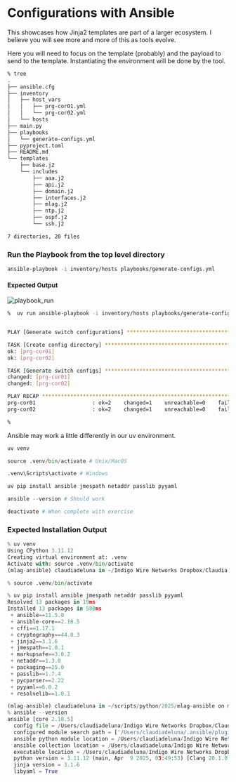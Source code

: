 # Configurations with Ansible

This showcases how Jinja2 templates are part of a larger ecosystem.  I believe you will see more and more of this as tools evolve.

Here you will need to focus on the template (probably) and the payload to send to the template.  Instantiating the environment will be done by the tool.

```bash
% tree
.
├── ansible.cfg
├── inventory
│   ├── host_vars
│   │   ├── prg-cor01.yml
│   │   └── prg-cor02.yml
│   └── hosts
├── main.py
├── playbooks
│   └── generate-configs.yml
├── pyproject.toml
├── README.md
└── templates
    ├── base.j2
    └── includes
        ├── aaa.j2
        ├── api.j2
        ├── domain.j2
        ├── interfaces.j2
        ├── mlag.j2
        ├── ntp.j2
        ├── ospf.j2
        └── ssh.j2

7 directories, 20 files
```

### Run the Playbook from the top level directory

```bash
ansible-playbook -i inventory/hosts playbooks/generate-configs.yml
```



#### Expected Output

![playbook_run](images/playbook_run.jpg)



```bash
%  uv run ansible-playbook -i inventory/hosts playbooks/generate-configs.yml


PLAY [Generate switch configurations] **********************************************************************************

TASK [Create config directory] *****************************************************************************************
ok: [prg-cor01]
ok: [prg-cor02]

TASK [Generate switch configs] *****************************************************************************************
changed: [prg-cor01]
changed: [prg-cor02]

PLAY RECAP *************************************************************************************************************
prg-cor01                  : ok=2    changed=1    unreachable=0    failed=0    skipped=0    rescued=0    ignored=0
prg-cor02                  : ok=2    changed=1    unreachable=0    failed=0    skipped=0    rescued=0    ignored=0

%
```





Ansible may work a little differently in our uv environment.

```python
uv venv

source .venv/bin/activate # Unix/MacOS

.venv\Scripts\activate # Windows

uv pip install ansible jmespath netaddr passlib pyyaml 

ansible --version # Should work

deactivate # When complete with exercise

```






### Expected Installation Output

```python
% uv venv
Using CPython 3.11.12
Creating virtual environment at: .venv
Activate with: source .venv/bin/activate
(mlag-ansible) claudiadeluna in ~/Indigo Wire Networks Dropbox/Claudia de Luna/scripts/python/2025/mlag-ansible on main

% source .venv/bin/activate

% uv pip install ansible jmespath netaddr passlib pyyaml
Resolved 13 packages in 19ms
Installed 13 packages in 580ms
 + ansible==11.5.0
 + ansible-core==2.18.5
 + cffi==1.17.1
 + cryptography==44.0.3
 + jinja2==3.1.6
 + jmespath==1.0.1
 + markupsafe==3.0.2
 + netaddr==1.3.0
 + packaging==25.0
 + passlib==1.7.4
 + pycparser==2.22
 + pyyaml==6.0.2
 + resolvelib==1.0.1

(mlag-ansible) claudiadeluna in ~/scripts/python/2025/mlag-ansible on main
% ansible --version
ansible [core 2.18.5]
  config file = /Users/claudiadeluna/Indigo Wire Networks Dropbox/Claudia de Luna/scripts/python/2025/mlag-ansible/ansible.cfg
  configured module search path = ['/Users/claudiadeluna/.ansible/plugins/modules', '/usr/share/ansible/plugins/modules']
  ansible python module location = /Users/claudiadeluna/Indigo Wire Networks Dropbox/Claudia de Luna/scripts/python/2025/mlag-ansible/.venv/lib/python3.11/site-packages/ansible
  ansible collection location = /Users/claudiadeluna/Indigo Wire Networks Dropbox/Claudia de Luna/scripts/python/2025/mlag-ansible/collections
  executable location = /Users/claudiadeluna/Indigo Wire Networks Dropbox/Claudia de Luna/scripts/python/2025/mlag-ansible/.venv/bin/ansible
  python version = 3.11.12 (main, Apr  9 2025, 03:49:53) [Clang 20.1.0 ] (/Users/claudiadeluna/Indigo Wire Networks Dropbox/Claudia de Luna/scripts/python/2025/mlag-ansible/.venv/bin/python3)
  jinja version = 3.1.6
  libyaml = True

```








